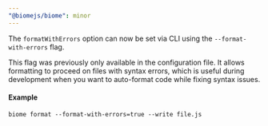 ```yaml
---
"@biomejs/biome": minor
---
```


The `formatWithErrors` option can now be set via CLI using the `--format-with-errors` flag.

This flag was previously only available in the configuration file. It allows formatting to proceed on files with syntax errors, which is useful during development when you want to auto-format code while fixing syntax issues.

#### Example

```shell
biome format --format-with-errors=true --write file.js
```

